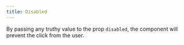 ```yaml
---
title: Disabled
---
```


By passing any truthy value to the prop `disabled`, the component will prevent the click from the user.
